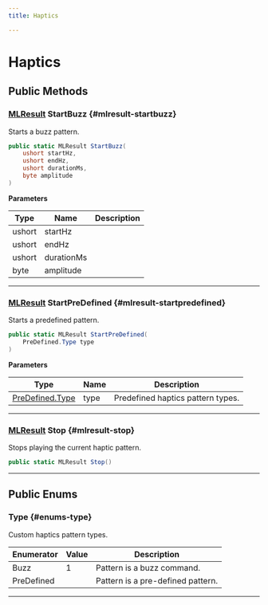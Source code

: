 ```yaml
---
title: Haptics

---
```


# Haptics










## Public Methods

### [MLResult](/versioned_docs/version-14-Jun-2023/unity-api/api/UnityEngine.XR.MagicLeap/UnityEngine.XR.MagicLeap.MLResult.md) StartBuzz {#mlresult-startbuzz}

Starts a buzz pattern. 

```csharp
public static MLResult StartBuzz(
    ushort startHz,
    ushort endHz,
    ushort durationMs,
    byte amplitude
)
```


**Parameters**

| Type | Name  | Description  | 
|--|--|--|
| ushort |startHz||
| ushort |endHz||
| ushort |durationMs||
| byte |amplitude||






-----------

### [MLResult](/versioned_docs/version-14-Jun-2023/unity-api/api/UnityEngine.XR.MagicLeap/UnityEngine.XR.MagicLeap.MLResult.md) StartPreDefined {#mlresult-startpredefined}

Starts a predefined pattern. 

```csharp
public static MLResult StartPreDefined(
    PreDefined.Type type
)
```


**Parameters**

| Type | Name  | Description  | 
|--|--|--|
| [PreDefined.Type](/versioned_docs/version-14-Jun-2023/unity-api/api/UnityEngine.XR.MagicLeap/InputSubsystem/Extensions/Haptics/UnityEngine.XR.MagicLeap.InputSubsystem.Extensions.Haptics.PreDefined.md#enums-type) |type|Predefined haptics pattern types. |






-----------

### [MLResult](/versioned_docs/version-14-Jun-2023/unity-api/api/UnityEngine.XR.MagicLeap/UnityEngine.XR.MagicLeap.MLResult.md) Stop {#mlresult-stop}

Stops playing the current haptic pattern. 

```csharp
public static MLResult Stop()
```






-----------

## Public Enums

### Type {#enums-type}

Custom haptics pattern types. 

| Enumerator | Value | Description |
| ---------- | ----- | ----------- |
| Buzz | 1| Pattern is a buzz command.   |
| PreDefined | | Pattern is a pre-defined pattern.   |








-----------


